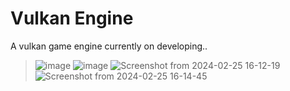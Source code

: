 # Vulkan Engine
 A vulkan game engine currently on developing..
 
 > ![image](https://github.com/thusvill/2DEngine/assets/87165098/8f728364-fcbc-4919-8e25-8c701dd4093b)
 > ![image](https://github.com/thusvill/2DEngine/assets/87165098/dbcf26c1-c745-4e0a-884e-5344352de1ec)
 > ![Screenshot from 2024-02-25 16-12-19](https://github.com/thusvill/2DEngine/assets/87165098/4d384ef3-b762-4cc5-87a1-145237430447)
 > ![Screenshot from 2024-02-25 16-14-45](https://github.com/thusvill/2DEngine/assets/87165098/5058b825-615a-4d57-8870-029f267e1ee0)
 

